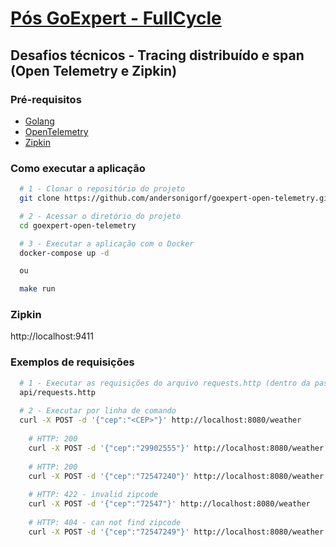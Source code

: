 # [Pós GoExpert - FullCycle](https://fullcycle.com.br)

## Desafios técnicos - Tracing distribuído e span (Open Telemetry e Zipkin)

### Pré-requisitos

- [Golang](https://golang.org/)
- [OpenTelemetry](https://opentelemetry.io/docs/languages/go/)
- [Zipkin](https://zipkin.io/)

### Como executar a aplicação

```bash
  # 1 - Clonar o repositório do projeto
  git clone https://github.com/andersonigorf/goexpert-open-telemetry.git

  # 2 - Acessar o diretório do projeto
  cd goexpert-open-telemetry

  # 3 - Executar a aplicação com o Docker
  docker-compose up -d

  ou

  make run
```

### Zipkin

http://localhost:9411

### Exemplos de requisições

```bash
  # 1 - Executar as requisições do arquivo requests.http (dentro da pasta ./api)
  api/requests.http
  
  # 2 - Executar por linha de comando
  curl -X POST -d '{"cep":"<CEP>"}' http://localhost:8080/weather
  
    # HTTP: 200
    curl -X POST -d '{"cep":"29902555"}' http://localhost:8080/weather
  
    # HTTP: 200
    curl -X POST -d '{"cep":"72547240"}' http://localhost:8080/weather
  
    # HTTP: 422 - invalid zipcode
    curl -X POST -d '{"cep":"72547"}' http://localhost:8080/weather
  
    # HTTP: 404 - can not find zipcode
    curl -X POST -d '{"cep":"72547249"}' http://localhost:8080/weather
```